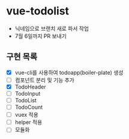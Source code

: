 # vue-todolist

- 닉네임으로 브랜치 새로 파서 작업
- 7월 6일까지 PR 보내기

## 구현 목록
- [x]  vue-cli를 사용하여 todoapp(boiler-plate) 생성
- [ ]  컴포넌트 분리 및 기능 추가
  - [x]  TodoHeader
  - [ ]  TodoInput
  - [ ]  TodoList
  - [ ]  TodoCount
- [ ]  vuex 적용
- [ ]  helper 적용
- [ ]  모듈화